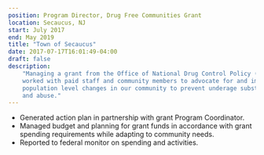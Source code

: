 ```yaml
---
position: Program Director, Drug Free Communities Grant
location: Secaucus, NJ
start: July 2017
end: May 2019
title: "Town of Secaucus"
date: 2017-07-17T16:01:49-04:00
draft: false
description:
    "Managing a grant from the Office of National Drug Control Policy (ONDCP), I
    worked with paid staff and community members to advocate for and implement
    population level changes in our community to prevent underage substance use
    and abuse."
---
```


-   Generated action plan in partnership with grant Program Coordinator.
-   Managed budget and planning for grant funds in accordance with grant
    spending requirements while adapting to community needs.
-   Reported to federal monitor on spending and activities.
